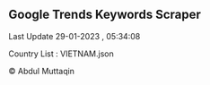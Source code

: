 

## Google Trends Keywords Scraper 
 
Last Update 29-01-2023 , 05:34:08

Country List :
VIETNAM.json



© Abdul Muttaqin 

